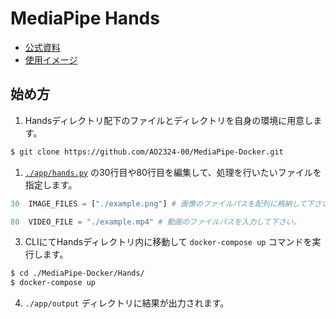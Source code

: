 # MediaPipe Hands

- [公式資料](https://google.github.io/mediapipe/solutions/hands.html)
- [使用イメージ](https://hub.docker.com/r/ao2324/mediapipe)

## 始め方
1. Handsディレクトリ配下のファイルとディレクトリを自身の環境に用意します。
```bash
$ git clone https://github.com/AO2324-00/MediaPipe-Docker.git
```
1. [`./app/hands.py`](https://github.com/AO2324-00/MediaPipe-Docker/blob/main/Hands/app/hands.py) の30行目や80行目を編集して、処理を行いたいファイルを指定します。
```py
30  IMAGE_FILES = ["./example.png"] # 画像のファイルパスを配列に格納して下さい。

80  VIDEO_FILE = "./example.mp4" # 動画のファイルパスを入力して下さい。
```
3. CLIにてHandsディレクトリ内に移動して `docker-compose up` コマンドを実行します。
```bash
$ cd ./MediaPipe-Docker/Hands/
$ docker-compose up
```
4. `./app/output` ディレクトリに結果が出力されます。